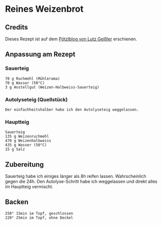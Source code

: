 # Reines Weizenbrot

## Credits

Dieses Rezept ist auf dem [Pötzlblog von Lutz Geißler](https://www.ploetzblog.de/2014/12/20/reines-weizensauerteigbrot/) erschienen.

## Anpassung am Rezept

### Sauerteig

    70 g Ruchmehl (Mühlerama)
    70 g Wasser (50°C)
    3 g Anstellgut (Weizen-Halbweiss-Sauerteig)

### Autolyseteig (Quellstück)

    Der einfachheitshalber habe ich den Autolyseteig weggelassen.

### Hauptteig

    Sauerteig
    135 g Weizenruchmehl
    470 g Weizenhalbweiss
    435 g Wasser (50°C)
    15 g Salz


## Zubereitung

Sauerteig habe ich einiges länger als 8h reifen lassen. Wahrscheinlich gegen die 24h.
Den Autolyse-Schritt habe ich weggelassen und direkt alles im Hauptteig vermischt.

## Backen
    250° 15min im Topf, geschlossen
    220° 25min im Topf, ohne Deckel
